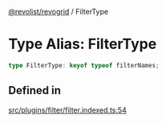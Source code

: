 [@revolist/revogrid](README.md) / FilterType

# Type Alias: FilterType

```ts
type FilterType: keyof typeof filterNames;
```

## Defined in

[src/plugins/filter/filter.indexed.ts:54](https://github.com/revolist/revogrid/blob/d240e7e144f55d013a7a7b8d313a97b83af7bd06/src/plugins/filter/filter.indexed.ts#L54)
